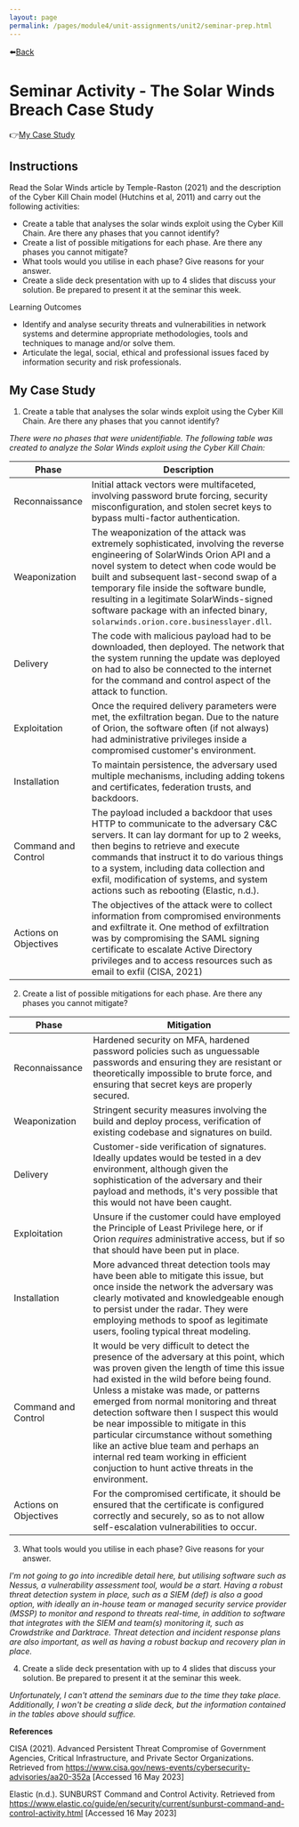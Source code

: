 ```yaml
---
layout: page
permalink: /pages/module4/unit-assignments/unit2/seminar-prep.html
---
```


⬅️[Back](/pages/module4/unit-assignments/unit2/m4u2.html)

# Seminar Activity - The Solar Winds Breach Case Study

👉[My Case Study](#my-case-study)

## Instructions

Read the Solar Winds article by Temple-Raston (2021) and the description of the Cyber Kill Chain model (Hutchins et al, 2011) and carry out the following activities:
- Create a table that analyses the solar winds exploit using the Cyber Kill Chain. Are there any phases that you cannot identify?
- Create a list of possible mitigations for each phase. Are there any phases you cannot mitigate?
- What tools would you utilise in each phase? Give reasons for your answer.
- Create a slide deck presentation with up to 4 slides that discuss your solution. Be prepared to present it at the seminar this week.

Learning Outcomes
- Identify and analyse security threats and vulnerabilities in network systems and determine appropriate methodologies, tools and techniques to manage and/or solve them.
- Articulate the legal, social, ethical and professional issues faced by information security and risk professionals.


## My Case Study

1. Create a table that analyses the solar winds exploit using the Cyber Kill Chain. Are there any phases that you cannot identify?

*There were no phases that were unidentifiable. The following table was created to analyze the Solar Winds exploit using the Cyber Kill Chain:*


| Phase | Description |
| --- | --- |
| Reconnaissance | Initial attack vectors were multifaceted, involving password brute forcing, security misconfiguration, and stolen secret keys to bypass multi-factor authentication. |
| Weaponization | The weaponization of the attack was extremely sophisticated, involving the reverse engineering of SolarWinds Orion API and a novel system to detect when code would be built and subsequent last-second swap of a temporary file inside the software bundle, resulting in a legitimate SolarWinds-signed software package with an infected binary, `solarwinds.orion.core.businesslayer.dll`. |
| Delivery | The code with malicious payload had to be downloaded, then deployed. The network that the system running the update was deployed on had to also be connected to the internet for the command and control aspect of the attack to function. |
| Exploitation | Once the required delivery parameters were met, the exfiltration began. Due to the nature of Orion, the software often (if not always) had administrative privileges inside a compromised customer's environment. |
| Installation | To maintain persistence, the adversary used multiple mechanisms, including adding tokens and certificates, federation trusts, and backdoors. |
| Command and Control | The payload included a backdoor that uses HTTP to communicate to the adversary C&C servers. It can lay dormant for up to 2 weeks, then begins to retrieve and execute commands that instruct it to do various things to a system, including data collection and exfil, modification of systems, and system actions such as rebooting (Elastic, n.d.). |
| Actions on Objectives | The objectives of the attack were to collect information from compromised environments and exfiltrate it. One method of exfiltration was by compromising the SAML signing certificate to escalate Active Directory privileges and to access resources such as email to exfil (CISA, 2021) |

2. Create a list of possible mitigations for each phase. Are there any phases you cannot mitigate?

| Phase | Mitigation |
| --- | --- |
| Reconnaissance | Hardened security on MFA, hardened password policies such as unguessable passwords and ensuring they are resistant or theoretically impossible to brute force, and ensuring that secret keys are properly secured. |
| Weaponization | Stringent security measures involving the build and deploy process, verification of existing codebase and signatures on build. |
| Delivery | Customer-side verification of signatures. Ideally updates would be tested in a dev environment, although given the sophistication of the adversary and their payload and methods, it's very possible that this would not have been caught. |
| Exploitation | Unsure if the customer could have employed the Principle of Least Privilege here, or if Orion *requires* administrative access, but if so that should have been put in place. |
| Installation | More advanced threat detection tools may have been able to mitigate this issue, but once inside the network the adversary was clearly motivated and knowledgeable enough to persist under the radar. They were employing methods to spoof as legitimate users, fooling typical threat modeling. |
| Command and Control | It would be very difficult to detect the presence of the adversary at this point, which was proven given the length of time this issue had existed in the wild before being found. Unless a mistake was made, or patterns emerged from normal monitoring and threat detection software then I suspect this would be near impossible to mitigate in this particular circumstance without something like an active blue team and perhaps an internal red team working in efficient conjuction to hunt active threats in the environment. |
| Actions on Objectives | For the compromised certificate, it should be ensured that the certificate is configured correctly and securely, so as to not allow self-escalation vulnerabilities to occur. |

3. What tools would you utilise in each phase? Give reasons for your answer.

*I'm not going to go into incredible detail here, but utilising software such as Nessus, a vulnerability assessment tool, would be a start. Having a robust threat detection system in place, such as a SIEM (def) is also a good option, with ideally an in-house team or managed security service provider (MSSP) to monitor and respond to threats real-time, in addition to software that integrates with the SIEM and team(s) monitoring it, such as Crowdstrike and Darktrace. Threat detection and incident response plans are also important, as well as having a robust backup and recovery plan in place.*

4. Create a slide deck presentation with up to 4 slides that discuss your solution. Be prepared to present it at the seminar this week.

*Unfortunately, I can't attend the seminars due to the time they take place. Additionally, I won't be creating a slide deck, but the information contained in the tables above should suffice.*

**References**

CISA (2021). Advanced Persistent Threat Compromise of Government Agencies, Critical Infrastructure, and Private Sector Organizations. Retrieved from https://www.cisa.gov/news-events/cybersecurity-advisories/aa20-352a [Accessed 16 May 2023]

Elastic (n.d.). SUNBURST Command and Control Activity. Retrieved from https://www.elastic.co/guide/en/security/current/sunburst-command-and-control-activity.html [Accessed 16 May 2023]
